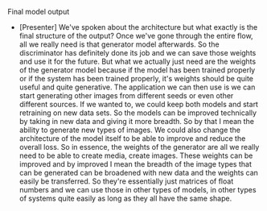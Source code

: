 Final model output
- [Presenter] We've spoken about the architecture but what exactly is the final structure of the output? Once we've gone through the entire flow, all we really need is that generator model afterwards. So the discriminator has definitely done its job and we can save those weights and use it for the future. But what we actually just need are the weights of the generator model because if the model has been trained properly or if the system has been trained properly, it's weights should be quite useful and quite generative. The application we can then use is we can start generating other images from different seeds or even other different sources. If we wanted to, we could keep both models and start retraining on new data sets. So the models can be improved technically by taking in new data and giving it more breadth. So by that I mean the ability to generate new types of images. We could also change the architecture of the model itself to be able to improve and reduce the overall loss. So in essence, the weights of the generator are all we really need to be able to create media, create images. These weights can be improved and by improved I mean the breadth of the image types that can be generated can be broadened with new data and the weights can easily be transferred. So they're essentially just matrices of float numbers and we can use those in other types of models, in other types of systems quite easily as long as they all have the same shape.